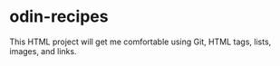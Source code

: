 # odin-recipes
This HTML project will get me comfortable using Git, HTML tags, lists, images, and links.